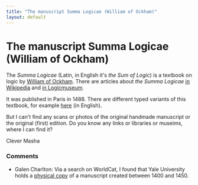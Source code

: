```yaml
---
title: "The manuscript Summa Logicae (William of Ockham)"
layout: default
---
```

The manuscript Summa Logicae (William of Ockham)
=====================
The *Summa Logicae* (Latin, in English it's *the Sum of Logic*) is a
textbook on logic by [William of
Ockham](http://4.bp.blogspot.com/_S5dFdpF6xm0/SuC3NlxHmwI/AAAAAAAAAj4/zGiXgFk3NK0/s400/William-of-Ockham-Moscarlop-GNU-free.png).
There are articles about *the Summa Logicae* [in
Wikipedia](http://en.wikipedia.org/wiki/Summa_logicae) and [in
Logicmuseum](http://www.logicmuseum.com/wiki/Summa_Logicae_%28Ockham%29).

It was published in Paris in 1488. There are different typed variants of
this textbook, for example
[here](http://individual.utoronto.ca/pking/articles/Ockham.Summa_logicae.pdf)
(in English).

But I can't find any scans or photos of the original handmade manuscript
or the original (first) edition. Do you know any links or libraries or
museims, where I can find it?

Clever Masha

### Comments ###
* Galen Charlton: Via a search on WorldCat, I found that Yale University holds a [physical
copy](http://hdl.handle.net/10079/bibid/9838360) of a manuscript created
between 1400 and 1450.


